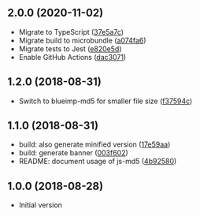 ## 2.0.0 (2020-11-02)

- Migrate to TypeScript ([37e5a7c](https://github.com/simon04/wikimedia-commons-file-path/commit/37e5a7c))
- Migrate build to microbundle ([a074fa6](https://github.com/simon04/wikimedia-commons-file-path/commit/a074fa6))
- Migrate tests to Jest ([e820e5d](https://github.com/simon04/wikimedia-commons-file-path/commit/e820e5d))
- Enable GitHub Actions ([dac3071](https://github.com/simon04/wikimedia-commons-file-path/commit/dac3071))

## 1.2.0 (2018-08-31)

- Switch to blueimp-md5 for smaller file size ([f37594c](https://github.com/simon04/wikimedia-commons-file-path/commit/f37594c))

## 1.1.0 (2018-08-31)

- build: also generate minified version ([17e59aa](https://github.com/simon04/wikimedia-commons-file-path/commit/17e59aa))
- build: generate banner ([003f602](https://github.com/simon04/wikimedia-commons-file-path/commit/003f602))
- README: document usage of js-md5 ([4b92580](https://github.com/simon04/wikimedia-commons-file-path/commit/4b92580))

## 1.0.0 (2018-08-28)

- Initial version
